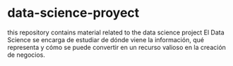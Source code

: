 # data-science-proyect
this repository  contains material related to the data science project
El Data Science se encarga de estudiar de dónde viene la información, qué representa y cómo se puede convertir en un recurso valioso en la creación de negocios.
